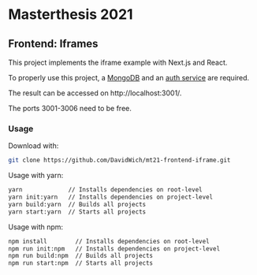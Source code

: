 # Masterthesis 2021

## Frontend: Iframes

This project implements the iframe example with Next.js and React.

To properly use this project, a [MongoDB](https://github.com/DavidWich/mt21-backend-db) and an [auth service](https://github.com/DavidWich/mt21-backend-auth) are required.

The result can be accessed on http://localhost:3001/.

The ports 3001-3006 need to be free.

### Usage

Download with:

```bash
git clone https://github.com/DavidWich/mt21-frontend-iframe.git
```

Usage with yarn:

```bash
yarn             // Installs dependencies on root-level
yarn init:yarn   // Installs dependencies on project-level
yarn build:yarn  // Builds all projects
yarn start:yarn  // Starts all projects
```

Usage with npm:

```bash
npm install        // Installs dependencies on root-level
npm run init:npm   // Installs dependencies on project-level
npm run build:npm  // Builds all projects
npm run start:npm  // Starts all projects
```
